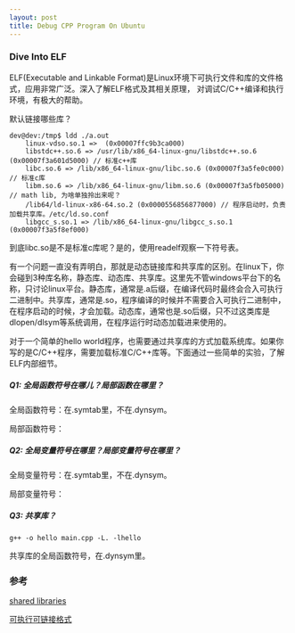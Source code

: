 ```yaml
---
layout: post
title: Debug CPP Program On Ubuntu
---
```


### Dive Into ELF
ELF(Executable and Linkable Format)是Linux环境下可执行文件和库的文件格式，应用非常广泛。深入了解ELF格式及其相关原理，
对调试C/C++编译和执行环境，有极大的帮助。

默认链接哪些库？

```
dev@dev:/tmp$ ldd ./a.out 
	linux-vdso.so.1 =>  (0x00007ffc9b3ca000)
	libstdc++.so.6 => /usr/lib/x86_64-linux-gnu/libstdc++.so.6 (0x00007f3a601d5000) // 标准c++库
	libc.so.6 => /lib/x86_64-linux-gnu/libc.so.6 (0x00007f3a5fe0c000) // 标准c库
	libm.so.6 => /lib/x86_64-linux-gnu/libm.so.6 (0x00007f3a5fb05000) // math lib, 为啥单独拎出来呢？
	/lib64/ld-linux-x86-64.so.2 (0x0000556856877000) // 程序启动时，负责加载共享库。/etc/ld.so.conf
	libgcc_s.so.1 => /lib/x86_64-linux-gnu/libgcc_s.so.1 (0x00007f3a5f8ef000)
```
到底libc.so是不是标准c库呢？是的，使用readelf观察一下符号表。

有一个问题一直没有弄明白，那就是动态链接库和共享库的区别。在linux下，你会碰到3种库名称，静态库、动态库、共享库。这里先不管windows平台下的名称，只讨论linux平台。静态库，通常是.a后缀，在编译代码时最终会合入可执行二进制中。共享库，通常是.so，程序编译的时候并不需要合入可执行二进制中，在程序启动的时候，才会加载。动态库，通常也是.so后缀，只不过这类库是dlopen/dlsym等系统调用，在程序运行时动态加载进来使用的。

对于一个简单的hello world程序，也需要通过共享库的方式加载系统库。如果你写的是C/C++程序，需要加载标准C/C++库等。下面通过一些简单的实验，了解ELF内部细节。

##### Q1: 全局函数符号在哪儿？局部函数在哪里？
全局函数符号：在.symtab里，不在.dynsym。

局部函数符号：
##### Q2: 全局变量符号在哪里？局部变量符号在哪里？
全局变量符号：在.symtab里，不在.dynsym。

局部变量符号：
##### Q3: 共享库？
```
g++ -o hello main.cpp -L. -lhello
```
共享库的全局函数符号，在.dynsym里。

### 参考
[shared libraries](http://tldp.org/HOWTO/Program-Library-HOWTO/shared-libraries.html)

[可执行可链接格式](https://zh.wikipedia.org/wiki/%E5%8F%AF%E5%9F%B7%E8%A1%8C%E8%88%87%E5%8F%AF%E9%8F%88%E6%8E%A5%E6%A0%BC%E5%BC%8F)
